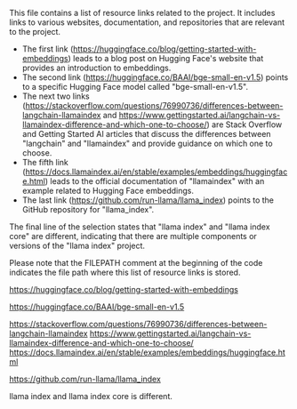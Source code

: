 This file contains a list of resource links related to the project. It includes links to various websites, documentation, and repositories that are relevant to the project.

- The first link (https://huggingface.co/blog/getting-started-with-embeddings) leads to a blog post on Hugging Face's website that provides an introduction to embeddings.
- The second link (https://huggingface.co/BAAI/bge-small-en-v1.5) points to a specific Hugging Face model called "bge-small-en-v1.5".
- The next two links (https://stackoverflow.com/questions/76990736/differences-between-langchain-llamaindex and https://www.gettingstarted.ai/langchain-vs-llamaindex-difference-and-which-one-to-choose/) are Stack Overflow and Getting Started AI articles that discuss the differences between "langchain" and "llamaindex" and provide guidance on which one to choose.
- The fifth link (https://docs.llamaindex.ai/en/stable/examples/embeddings/huggingface.html) leads to the official documentation of "llamaindex" with an example related to Hugging Face embeddings.
- The last link (https://github.com/run-llama/llama_index) points to the GitHub repository for "llama_index".

The final line of the selection states that "llama index" and "llama index core" are different, indicating that there are multiple components or versions of the "llama index" project.

Please note that the FILEPATH comment at the beginning of the code indicates the file path where this list of resource links is stored.

https://huggingface.co/blog/getting-started-with-embeddings

https://huggingface.co/BAAI/bge-small-en-v1.5

https://stackoverflow.com/questions/76990736/differences-between-langchain-llamaindex
https://www.gettingstarted.ai/langchain-vs-llamaindex-difference-and-which-one-to-choose/
https://docs.llamaindex.ai/en/stable/examples/embeddings/huggingface.html

https://github.com/run-llama/llama_index

llama index and llama index core is different.
